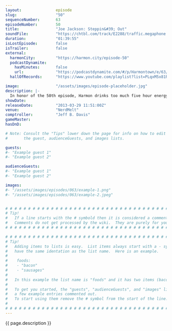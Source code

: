 ```yaml
---
layout:               episode
slug:                 "50"
sequenceNumber:       63
episodeNumber:        50
title:                "Joe Jackson: Steppin&#39; Out"
soundFile:            "https://chtbl.com/track/E2288/traffic.megaphone.fm/STA8805102383.mp3?updated=1554500605"
duration:             "01:39:55"
isLostEpisode:        false
isTrailer:            false
external:
  harmonCity:         "https://harmon.city/episode-50"
  podcastDynamite:
    hasMinutes:       false
    url:              "https://podcastdynamite.com/#/p/Harmontown/e/63/50"
  hallOfRecords:      "https://www.youtube.com/playlist?list=PLqxM5x81hNOZGS2aQIBMuCCXE5pEJZp2k"

image:                "/assets/images/episode-placeholder.jpg"
description: |-
  In honor of the 50th episode, Harmon drinks too much five hour energy, Genevieve Pearson teaches us to fabricate reality and Kumail proposes to three-time-wife Emily. D&D is bunch of garbage, but then, and, admittedly, this is Harmon saying this, but: BEST RAP EVER. Enjoy.
showDate:             
releaseDate:          "2013-03-29 11:51:00Z"
venue:                "NerdMelt"
comptroller:          "Jeff B. Davis"
gameMaster:           
hasDnD:               

# Note: Consult the "Tips" lower down the page for info on how to edit
#       the guest, audienceGuests, and images lists.

guests:
#- "Example guest 1"
#- "Example guest 2"

audienceGuests:
#- "Example guest 1"
#- "Example guest 2"

images:
#- "/assets/images/episodes/063/example-1.png"
#- "/assets/images/episodes/063/example-2.jpeg"


# # # # # # # # # # # # # # # # # # # # # # # # # # # # # # # # # # # # # # # # # # # # #
# Tip!
#   If a line starts with the # symbold then it is considered a comment.
#   Comments do not get processed by the wiki.  They are purely for your information.
# # # # # # # # # # # # # # # # # # # # # # # # # # # # # # # # # # # # # # # # # # # # #

# # # # # # # # # # # # # # # # # # # # # # # # # # # # # # # # # # # # # # # # # # # # #
# Tip!
#   Adding items to lists is easy.  List items always start with a - symbol and have
#   have the same identation as the list name.  Here is an example.
#
#    foods:
#    - "bacon"
#    - "sausages"
#
#   In this example the list name is "foods" and it has two items (bacon, and sausages).
#
#   To get you started, the "guests", "audienceGuests", and "images" lists below have
#   a few example entries commented out.
#   To start using them remove the # symbol from the start of the line.
#
# # # # # # # # # # # # # # # # # # # # # # # # # # # # # # # # # # # # # # # # # # # # #
---
```


<!-- The episode description will be rendered here -->
{{ page.description }}

<!-- Add your content BELOW here -->
<!-- vvvvvvvvvvvvvvvvvvvvvvvvvvv -->




<!-- ^^^^^^^^^^^^^^^^^^^^^^^^^^^ -->
<!-- Add your content ABOVE here -->

<!-- The episode gallery will be rendered here -->